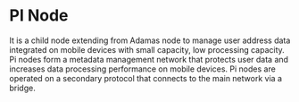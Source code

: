 # PI Node

It is a child node extending from Adamas node to manage user address data integrated on mobile devices with small capacity, low processing capacity. Pi nodes form a metadata management network that protects user data and increases data processing performance on mobile devices. Pi nodes are operated on a secondary protocol that connects to the main network via a bridge.

